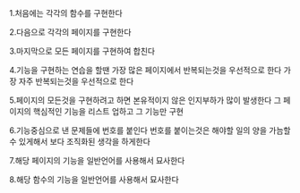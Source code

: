 1.처음에는 각각의 함수를 구현한다

2.다음으로 각각의 페이지를 구현한다

3.마지막으로 모든 페이지를 구현하여 합친다

4.기능을 구현하는 연습을 할땐 가장 많은 페이지에서 반복되는것을 우선적으로 한다 가장 자주 반복되는것을 우선적으로 한다

5.페이지의 모든것을 구현하려고 하면 본유적이지 않은 인지부하가 많이 발생한다 그 페이지의 핵심적인 기능을 리스트 업하고 그 기능만 구현

6.기능중심으로 낸 문제들에 번호를 붙인다 번호를 붙이는것은 해야할 일의 양을 가늠할 수 있게해서 보다 조직화된 생각을 하게한다

7.해당 페이지의 기능을 일반언어를 사용해서 묘사한다

8.해당 함수의 기능을 일반언어를 사용해서 묘사한다
